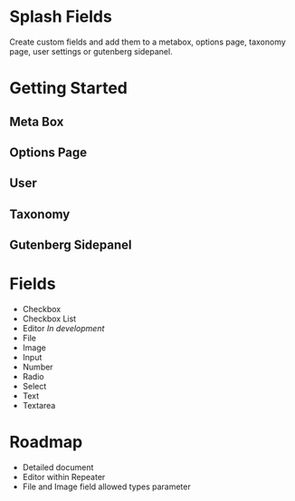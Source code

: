 # Splash Fields
Create custom fields and add them to a metabox, options page, taxonomy page, user settings or gutenberg sidepanel.

# Getting Started

## Meta Box

## Options Page

## User

## Taxonomy

## Gutenberg Sidepanel

# Fields
- Checkbox
- Checkbox List
- Editor *In development*
- File
- Image
- Input
- Number
- Radio
- Select
- Text
- Textarea

# Roadmap
- Detailed document
- Editor within Repeater
- File and Image field allowed types parameter